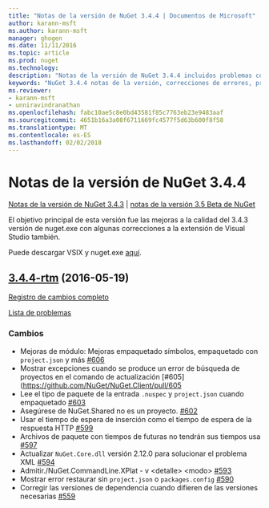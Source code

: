 ```yaml
---
title: "Notas de la versión de NuGet 3.4.4 | Documentos de Microsoft"
author: karann-msft
ms.author: karann-msft
manager: ghogen
ms.date: 11/11/2016
ms.topic: article
ms.prod: nuget
ms.technology: 
description: "Notas de la versión de NuGet 3.4.4 incluidos problemas conocidos, correcciones de errores, las funciones agregadas y dcr."
keywords: "NuGet 3.4.4 notas de la versión, correcciones de errores, problemas, conocidos agregan características, DCR"
ms.reviewer:
- karann-msft
- unniravindranathan
ms.openlocfilehash: fabc10ae5c8e0bd43581f85c7763eb23e9483aaf
ms.sourcegitcommit: 4651b16a3a08f6711669fc4577f5d63b600f8f58
ms.translationtype: MT
ms.contentlocale: es-ES
ms.lasthandoff: 02/02/2018
---
```

# <a name="nuget-344-release-notes"></a>Notas de la versión de NuGet 3.4.4

[Notas de la versión de NuGet 3.4.3](../release-notes/nuget-3.4.3.md) | [notas de la versión 3.5 Beta de NuGet](../release-notes/nuget-3.5-Beta.md)

El objetivo principal de esta versión fue las mejoras a la calidad del 3.4.3 versión de nuget.exe con algunas correcciones a la extensión de Visual Studio también.

Puede descargar VSIX y nuget.exe [aquí](https://dist.nuget.org/index.html).

## <a name="344-rtmhttpsgithubcomnugetnugetclienttree344-rtm-2016-05-19"></a>[3.4.4-rtm](https://github.com/NuGet/NuGet.Client/tree/3.4.4-rtm) (2016-05-19)

[Registro de cambios completo](https://github.com/NuGet/NuGet.Client/compare/3.5.0-beta-final...3.4.4-rtm)

[Lista de problemas](https://github.com/NuGet/Home/issues?q=is%3Aissue+milestone%3A3.4.4+is%3Aclosed)

### <a name="changes"></a>Cambios

- Mejoras de módulo: Mejoras empaquetado símbolos, empaquetado con `project.json` y más [ \#606](https://github.com/NuGet/NuGet.Client/pull/606)
- Mostrar excepciones cuando se produce un error de búsqueda de proyectos en el comando de actualización [\#605] (https://github.com/NuGet/NuGet.Client/pull/605
- Lee el tipo de paquete de la entrada `.nuspec` y `project.json` cuando empaquetado [ \#603](https://github.com/NuGet/NuGet.Client/pull/603)
- Asegúrese de NuGet.Shared no es un proyecto. [\#602](https://github.com/NuGet/NuGet.Client/pull/602)
- Usar el tiempo de espera de inserción como el tiempo de espera de la respuesta HTTP [ \#599](https://github.com/NuGet/NuGet.Client/pull/599)
- Archivos de paquete con tiempos de futuras no tendrán sus tiempos usa [ \#597](https://github.com/NuGet/NuGet.Client/pull/597)
- Actualizar `NuGet.Core.dll` versión 2.12.0 para solucionar el problema XML [ \#594](https://github.com/NuGet/NuGet.Client/pull/594)
- Admitir./NuGet.CommandLine.XPlat - v \<detalle\> \<modo\> [ \#593](https://github.com/NuGet/NuGet.Client/pull/593)
- Mostrar error restaurar sin `project.json` o `packages.config` [ \#590](https://github.com/NuGet/NuGet.Client/pull/590)
- Corregir las versiones de dependencia cuando difieren de las versiones necesarias [ \#559](https://github.com/NuGet/NuGet.Client/pull/559)